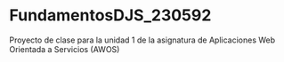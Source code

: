 # FundamentosDJS_230592
Proyecto de clase para la unidad 1 de la asignatura de Aplicaciones Web Orientada a Servicios (AWOS)